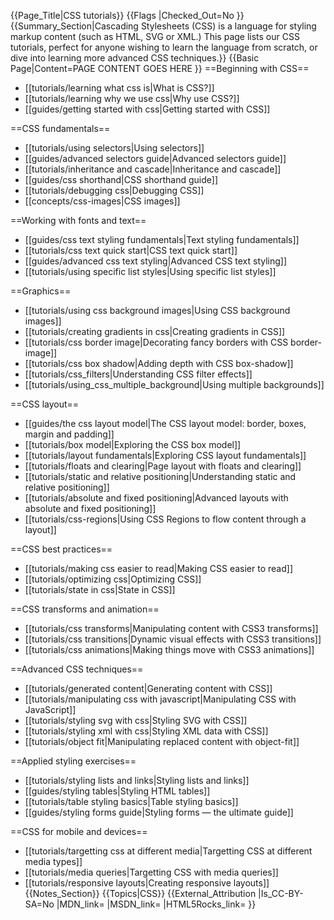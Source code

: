 {{Page_Title|CSS tutorials}}
{{Flags
|Checked_Out=No
}}
{{Summary_Section|Cascading Stylesheets (CSS) is a language for styling markup content (such as HTML, SVG or XML.) This page lists our CSS tutorials, perfect for anyone wishing to learn the language from scratch, or dive into learning more advanced CSS techniques.}}
{{Basic Page|Content=PAGE CONTENT GOES HERE
}}
==Beginning with CSS==

* [[tutorials/learning what css is|What is CSS?]]
* [[tutorials/learning why we use css|Why use CSS?]]
* [[guides/getting started with css|Getting started with CSS]]

==CSS fundamentals==

* [[tutorials/using selectors|Using selectors]]
* [[guides/advanced selectors guide|Advanced selectors guide]]
* [[tutorials/inheritance and cascade|Inheritance and cascade]]
* [[guides/css shorthand|CSS shorthand guide]]
* [[tutorials/debugging css|Debugging CSS]]
* [[concepts/css-images|CSS images]]

==Working with fonts and text==

* [[guides/css text styling fundamentals|Text styling fundamentals]]
* [[tutorials/css text quick start|CSS text quick start]]
* [[guides/advanced css text styling|Advanced CSS text styling]]
* [[tutorials/using specific list styles|Using specific list styles]]

==Graphics==

* [[tutorials/using css background images|Using CSS background images]]
* [[tutorials/creating gradients in css|Creating gradients in CSS]]
* [[tutorials/css border image|Decorating fancy borders with CSS border-image]]
* [[tutorials/css box shadow|Adding depth with CSS box-shadow]]
* [[tutorials/css_filters|Understanding CSS filter effects]]
* [[tutorials/using_css_multiple_background|Using multiple backgrounds]]

==CSS layout==

* [[guides/the css layout model|The CSS layout model: border, boxes, margin and padding]]
* [[tutorials/box model|Exploring the CSS box model]]
* [[tutorials/layout fundamentals|Exploring CSS layout fundamentals]]
* [[tutorials/floats and clearing|Page layout with floats and clearing]]
* [[tutorials/static and relative positioning|Understanding static and relative positioning]]
* [[tutorials/absolute and fixed positioning|Advanced layouts with absolute and fixed positioning]]
* [[tutorials/css-regions|Using CSS Regions to flow content through a layout]]

==CSS best practices==

* [[tutorials/making css easier to read|Making CSS easier to read]]
* [[tutorials/optimizing css|Optimizing CSS]]
* [[tutorials/state in css|State in CSS]]

==CSS transforms and animation==

* [[tutorials/css transforms|Manipulating content with CSS3 transforms]]
* [[tutorials/css transitions|Dynamic visual effects with CSS3 transitions]]
* [[tutorials/css animations|Making things move with CSS3 animations]]

==Advanced CSS techniques==

* [[tutorials/generated content|Generating content with CSS]]
* [[tutorials/manipulating css with javascript|Manipulating CSS with JavaScript]]
* [[tutorials/styling svg with css|Styling SVG with CSS]]
* [[tutorials/styling xml with css|Styling XML data with CSS]]
* [[tutorials/object fit|Manipulating replaced content with object-fit]]

==Applied styling exercises==

* [[tutorials/styling lists and links|Styling lists and links]]
* [[guides/styling tables|Styling HTML tables]]
* [[tutorials/table styling basics|Table styling basics]]
* [[guides/styling forms guide|Styling forms — the ultimate guide]]

==CSS for mobile and devices==

* [[tutorials/targetting css at different media|Targetting CSS at different media types]] 
* [[tutorials/media queries|Targetting CSS with media queries]]
* [[tutorials/responsive layouts|Creating responsive layouts]]
{{Notes_Section}}
{{Topics|CSS}}
{{External_Attribution
|Is_CC-BY-SA=No
|MDN_link=
|MSDN_link=
|HTML5Rocks_link=
}}